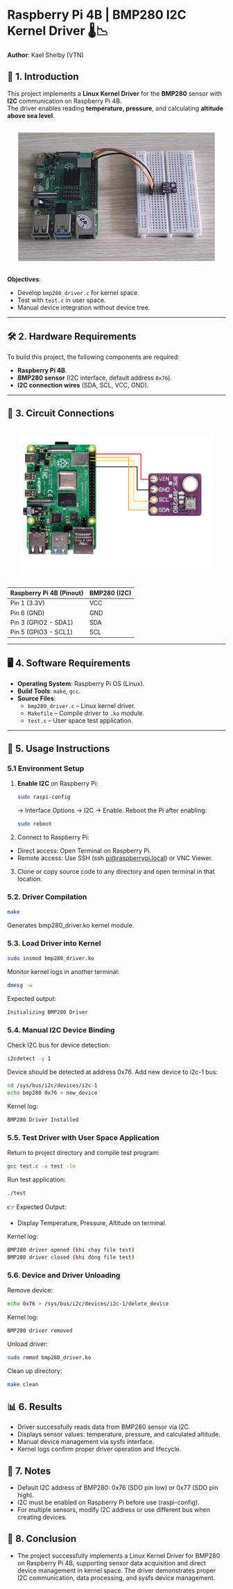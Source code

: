 # Raspberry Pi 4B | BMP280 I2C Kernel Driver 🌡️📉

**Author**: Kael Shelby (VTN)

## 📖 1. Introduction
This project implements a **Linux Kernel Driver** for the **BMP280** sensor with **I2C** communication on Raspberry Pi 4B.  
The driver enables reading **temperature, pressure**, and calculating **altitude above sea level**.  

<div align="center">
  <img src="./Images/Intro.png" alt="Introduction" style="transform: scale(0.9);" />
</div>

**Objectives**:  
- Develop `bmp280_driver.c` for kernel space.  
- Test with `test.c` in user space.  
- Manual device integration without device tree.  

---

## 🛠️ 2. Hardware Requirements
To build this project, the following components are required:
- **Raspberry Pi 4B**.  
- **BMP280 sensor** (I2C interface, default address `0x76`).  
- **I2C connection wires** (SDA, SCL, VCC, GND).  

---

## 🔌 3. Circuit Connections

<div align="center">
  <img src="./Images/Circuit.png" alt="Circuit" style="transform: scale(0.9);" />
</div>

| Raspberry Pi 4B (Pinout) | BMP280 (I2C) |
|---------------------------|--------------|
| Pin 1 (3.3V)             | VCC          |
| Pin 6 (GND)              | GND          |
| Pin 3 (GPIO2 - SDA1)     | SDA          |
| Pin 5 (GPIO3 - SCL1)     | SCL          |

---

## 🖥️ 4. Software Requirements
- **Operating System**: Raspberry Pi OS (Linux).  
- **Build Tools**: `make`, `gcc`.  
- **Source Files**:  
  - `bmp280_driver.c` – Linux kernel driver.  
  - `Makefile` – Compile driver to `.ko` module.  
  - `test.c` – User space test application.  

---

## 🔧 5. Usage Instructions

### 5.1 Environment Setup
1. **Enable I2C** on Raspberry Pi:
   ```bash
   sudo raspi-config
   ```
    → Interface Options → I2C → Enable.
Reboot the Pi after enabling:
   ```bash
   sudo reboot
   ```
   
2. Connect to Raspberry Pi:
- Direct access: Open Terminal on Raspberry Pi.
- Remote access: Use SSH (ssh pi@raspberrypi.local) or VNC Viewer.

3. Clone or copy source code to any directory and open terminal in that location.

### 5.2. Driver Compilation
   ```bash
   make
   ```
Generates bmp280_driver.ko kernel module.

### 5.3. Load Driver into Kernel
   ```bash
   sudo insmod bmp280_driver.ko
   ```

Monitor kernel logs in another terminal:
   ```bash
   dmesg -w
   ```

Expected output:
   ```bash
   Initializing BMP280 Driver
   ```

### 5.4. Manual I2C Device Binding
Check I2C bus for device detection:
   ```bash
   i2cdetect -y 1
   ```
Device should be detected at address 0x76. Add new device to i2c-1 bus:
   ```bash
   cd /sys/bus/i2c/devices/i2c-1
   echo bmp280 0x76 > new_device
   ```

Kernel log:
   ```bash
   BMP280 Driver Installed
   ```

### 5.5. Test Driver with User Space Application
Return to project directory and compile test program:
   ```bash
   gcc test.c -o test -lm
   ```
Run test application:
   ```bash
   ./test
   ```
👉 Expected Output:
- Display Temperature, Pressure, Altitude on terminal.

Kernel log:
   ```bash
   BMP280 driver opened (khi chạy file test)
   BMP280 driver closed (khi đóng file test)
   ```
### 5.6. Device and Driver Unloading
Remove device:
   ```bash
   echo 0x76 > /sys/bus/i2c/devices/i2c-1/delete_device
   ```
Kernel log:
   ```bash
   BMP280 driver removed
   ```
Unload driver:
   ```bash
   sudo rmmod bmp280_driver.ko
   ```
Clean up directory:
   ```bash
   make clean
   ```

## 📊 6. Results
- Driver successfully reads data from BMP280 sensor via I2C.
- Displays sensor values: temperature, pressure, and calculated altitude.
- Manual device management via sysfs interface.
- Kernel logs confirm proper driver operation and lifecycle.
## 📝 7. Notes
- Default I2C address of BMP280: 0x76 (SDO pin low) or 0x77 (SDO pin high).
- I2C must be enabled on Raspberry Pi before use (raspi-config).
- For multiple sensors, modify I2C address or use different bus when creating devices.

## 🎯 8. Conclusion
- The project successfully implements a Linux Kernel Driver for BMP280 on Raspberry Pi 4B, supporting sensor data acquisition and direct device management in kernel space. The driver demonstrates proper I2C communication, data processing, and sysfs device management.





















